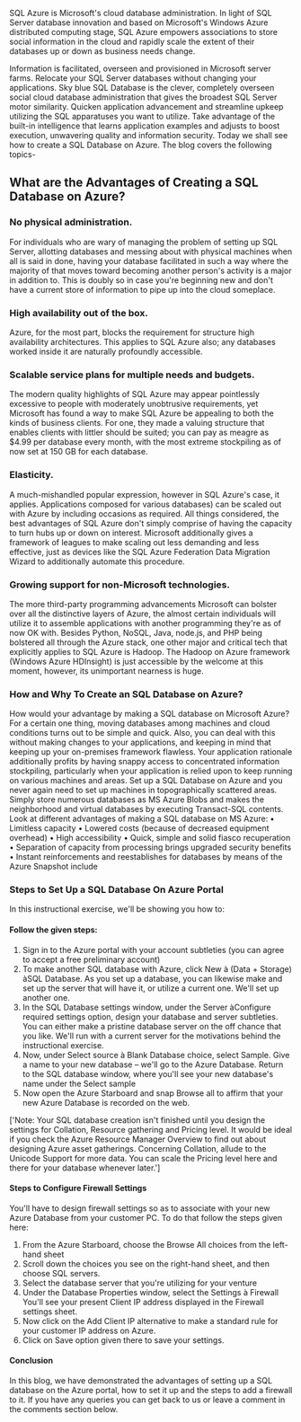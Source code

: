 SQL Azure is Microsoft's cloud database administration. In light of SQL Server database innovation and based on Microsoft's Windows Azure distributed computing stage, SQL Azure empowers associations to store social information in the cloud and rapidly scale the extent of their databases up or down as business needs change. 

Information is facilitated, overseen and provisioned in Microsoft server farms. Relocate your SQL Server databases without changing your applications. Sky blue SQL Database is the clever, completely overseen social cloud database administration that gives the broadest SQL Server motor similarity. Quicken application advancement and streamline upkeep utilizing the SQL apparatuses you want to utilize. Take advantage of the built-in intelligence that learns application examples and adjusts to boost execution, unwavering quality and information security. Today we shall see how to create a SQL Database on Azure. The blog covers the following topics-

## What are the Advantages of Creating a SQL Database on Azure?

### No physical administration. 
For individuals who are wary of managing the problem of setting up SQL Server, allotting databases and messing about with physical machines when all is said in done, having your database facilitated in such a way where the majority of that moves toward becoming another person's activity is a major in addition to. This is doubly so in case you're beginning new and don't have a current store of information to pipe up into the cloud someplace.

### High availability out of the box.
Azure, for the most part, blocks the requirement for structure high availability architectures. This applies to SQL Azure also; any databases worked inside it are naturally profoundly accessible.

### Scalable service plans for multiple needs and budgets. 
The modern quality highlights of SQL Azure may appear pointlessly excessive to people with moderately unobtrusive requirements, yet Microsoft has found a way to make SQL Azure be appealing to both the kinds of business clients. For one, they made a valuing structure that enables clients with littler should be suited; you can pay as meagre as $4.99 per database every month, with the most extreme stockpiling as of now set at 150 GB for each database.

### Elasticity. 
A much-mishandled popular expression, however in SQL Azure's case, it applies. Applications composed for various databases) can be scaled out with Azure by including occasions as required. All things considered, the best advantages of SQL Azure don't simply comprise of having the capacity to turn hubs up or down on interest. Microsoft additionally gives a framework of leagues to make scaling out less demanding and less effective, just as devices like the SQL Azure Federation Data Migration Wizard to additionally automate this procedure.

### Growing support for non-Microsoft technologies. 
The more third-party programming advancements Microsoft can bolster over all the distinctive layers of Azure, the almost certain individuals will utilize it to assemble applications with another programming they're as of now OK with. Besides Python, NoSQL, Java, node.js, and PHP being bolstered all through the Azure stack, one other major and critical tech that explicitly applies to SQL Azure is Hadoop. The Hadoop on Azure framework (Windows Azure HDInsight) is just accessible by the welcome at this moment, however, its unimportant nearness is huge. 

### How and Why To Create an SQL Database on Azure?
How would your advantage by making a SQL database on Microsoft Azure? For a certain one thing, moving databases among machines and cloud conditions turns out to be simple and quick. Also, you can deal with this without making changes to your applications, and keeping in mind that keeping up your on-premises framework flawless. Your application rationale additionally profits by having snappy access to concentrated information stockpiling, particularly when your application is relied upon to keep running on various machines and areas. Set up a SQL Database on Azure and you never again need to set up machines in topographically scattered areas. Simply store numerous databases as MS Azure Blobs and makes the neighborhood and virtual databases by executing Transact-SQL contents. Look at different advantages of making a SQL database on MS Azure:
•	Limitless capacity 
•	Lowered costs (because of decreased equipment overhead) 
•	High accessibility 
•	Quick, simple and solid fiasco recuperation 
•	Separation of capacity from processing brings upgraded security benefits 
•	Instant reinforcements and reestablishes for databases by means of the Azure Snapshot include

### Steps to Set Up a SQL Database On Azure Portal
In this instructional exercise, we'll be showing you how to:

#### Follow the given steps:
1.	Sign in to the Azure portal with your account subtleties (you can agree to accept a free preliminary account)
2.	To make another SQL database with Azure, click New à (Data + Storage) àSQL Database. As you set up a database, you can likewise make and set up the server that will have it, or utilize a current one. We'll set up another one.
3.	In the SQL Database settings window, under the Server àConfigure required settings option, design your database and server subtleties. You can either make a pristine database server on the off chance that you like. We'll run with a current server for the motivations behind the instructional exercise.
4.	Now, under Select source à Blank Database choice, select Sample. Give a name to your new database – we'll go to the Azure Database. Return to the SQL database window, where you'll see your new database's name under the Select sample
5.	Now open the Azure Starboard and snap Browse all to affirm that your new Azure Database is recorded on the web.

['Note: Your SQL database creation isn't finished until you design the settings for Collation, Resource gathering and Pricing level. It would be ideal if you check the Azure Resource Manager Overview to find out about designing Azure asset gatherings. Concerning Collation, allude to the Unicode Support for more data. You can scale the Pricing level here and there for your database whenever later.']

#### Steps to Configure Firewall Settings
You'll have to design firewall settings so as to associate with your new Azure Database from your customer PC. To do that follow the steps given here:
1.	From the Azure Starboard, choose the Browse All choices from the left-hand sheet
2.	Scroll down the choices you see on the right-hand sheet, and then choose SQL servers.
3.	Select the database server that you're utilizing for your venture
4.	Under the Database Properties window, select the Settings à Firewall You'll see your present Client IP address displayed in the Firewall settings sheet.
5.	Now click on the Add Client IP alternative to make a standard rule for your customer IP address on Azure.
6.	Click on Save option given there to save your settings.

#### Conclusion
In this blog, we have demonstrated the advantages of setting up a SQL database on the Azure portal, how to set it up and the steps to add a firewall to it. If you have any queries you can get back to us or leave a comment in the comments section below.

